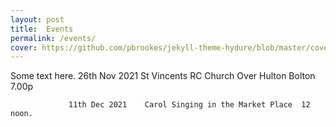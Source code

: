 ```yaml
---
layout: post
title:  Events
permalink: /events/
cover: https://github.com/pbrookes/jekyll-theme-hydure/blob/master/cover.jpg?raw=true
---
```

Some text here.  26th Nov 2021    St Vincents RC Church Over Hulton Bolton 7.00p  
                 
                 11th Dec 2021    Carol Singing in the Market Place  12 noon.

